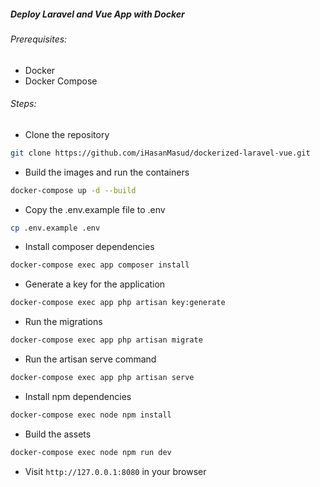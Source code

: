 ##### Deploy Laravel and Vue App with Docker

###### Prerequisites:
- Docker
- Docker Compose


###### Steps:
* Clone the repository
```bash
git clone https://github.com/iHasanMasud/dockerized-laravel-vue.git
```

* Build the images and run the containers
```bash
docker-compose up -d --build
```
* Copy the .env.example file to .env
```bash
cp .env.example .env
```

* Install composer dependencies
```bash
docker-compose exec app composer install
```

* Generate a key for the application
```bash
docker-compose exec app php artisan key:generate
```

* Run the migrations
```bash
docker-compose exec app php artisan migrate
```

* Run the artisan serve command
```bash
docker-compose exec app php artisan serve
```

* Install npm dependencies
```bash
docker-compose exec node npm install
```

* Build the assets
```bash
docker-compose exec node npm run dev
```

* Visit `http://127.0.0.1:8080` in your browser
